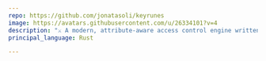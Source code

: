 ```yaml
---
repo: https://github.com/jonatasoli/keyrunes
image: https://avatars.githubusercontent.com/u/26334101?v=4
description: "⚔️ A modern, attribute-aware access control engine written in Rust. Supports RBAC, ABAC, ReBAC, PBAC, and fine-grained multi-tenant policies. Built to rival Keycloak's authorization module."
principal_language: Rust

---
```

